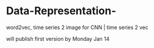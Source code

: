 # Data-Representation-
word2vec, time series 2 image for CNN | time series 2 vec

will publish first version by Monday Jan 14
